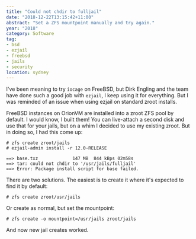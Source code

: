 ```yaml
---
title: "Could not chdir to fulljail"
date: "2018-12-22T13:15:42+11:00"
abstract: "Set a ZFS mountpoint manually and try again."
year: "2018"
category: Software
tag:
- bsd
- ezjail
- freebsd
- jails
- security
location: sydney
---
```

I've been meaning to try `iocage` on FreeBSD, but Dirk Engling and the team have done such a good job with `ezjail`, I keep using it for everything. But I was reminded of an issue when using ezjail on standard zroot installs.

FreeBSD instances on OrionVM are installed into a zroot ZFS pool by default. I would know, I built them! You can live-attach a second disk and use that for your jails, but on a whim I decided to use my existing zroot. But in doing so, I had this come up:

    # zfs create zroot/jails
    # ezjail-admin install -r 12.0-RELEASE

    ==> base.txz             147 MB  844 kBps 02m58s
    ==> tar: could not chdir to '/usr/jails/fulljail'
    ==> Error: Package install script for base failed.

There are two solutions. The easiest is to create it where it's expected to find it by default:

    # zfs create zroot/usr/jails

Or create as normal, but set the mountpoint:

    # zfs create -o mountpoint=/usr/jails zroot/jails

And now new jail creates worked.

